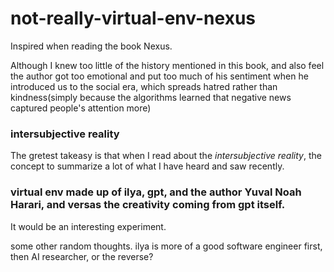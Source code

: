 # not-really-virtual-env-nexus

Inspired when reading the book Nexus.

Although I knew too little of the history mentioned in this book, and also feel the author got too emotional and put too much of his sentiment when he introduced us to the social era, which spreads hatred rather than kindness(simply because the algorithms learned that negative news captured people's attention more)

### intersubjective reality

The gretest takeasy is that when I read about the *intersubjective reality*, the concept to summarize a lot of what I have heard and saw recently.

### virtual env made up of ilya, gpt, and the author Yuval Noah Harari, and versas the creativity coming from gpt itself.
It would be an interesting experiment.


some other random thoughts. ilya is more of a good software engineer first, then AI researcher, or the reverse?

